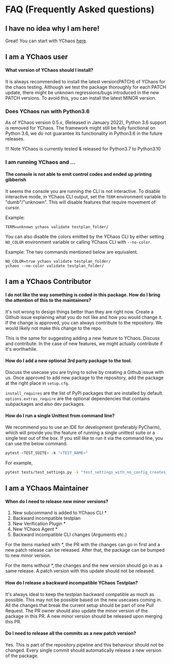# FAQ (Frequently Asked questions)

## I have no idea why I am here!

Great! You can start with YChaos [here](index.md).

## I am a YChaos user

#### What version of YChaos should I install?

It is always recommended to install the latest version(PATCH) of YChaos for
the chaos testing. Although we test the package thoroughly for each PATCH
update, there might be unknown regressions/bugs introduced in the new PATCH versions.
To avoid this, you can install the latest MINOR version. 

### Does YChaos run with Python3.6

As of YChaos version 0.5.x, (Released in January 2022), Python 3.6 support
is removed for YChaos. The framework might still be fully functional on Python 3.6,
we do not guarantee its functionality in Python3.6 in the future releases.

!!! Note
    YChaos is currently tested & released for Python3.7 to Python3.10

### I am running YChaos and ...

#### The console is not able to emit control codes and ended up printing gibberish

It seems the console you are running the CLI is not interactive. To disable interactive mode,
in YChaos CLI output, set the `TERM` environment variable to "dumb"/"unknown". This will
disable features that require movement of cursor.

Example:
```shell
TERM=unknown ychaos validate testplan_folder/
```

You can also disable the colors emitted by the YChaos CLI by either setting `NO_COLOR`
environment variable or calling YChaos CLI with `--no-color`.

Example:
The two commands mentioned below are equivalent.
```shell
NO_COLOR=true ychaos validate testplan_folder/
ychaos --no-color validate testplan_folder/
```


## I am a YChaos Contributor

#### I do not like the way something is coded in this package. How do I bring the attention of this to the maintainers?

It's not wrong to design things better than they are right now. Create a Github issue
explaining what you do not like and how you would change it. If the change
is approved, you can always contribute to the repository. We would likely
not make this change to the repo.

This is the same for suggesting adding a new feature to YChaos. Discuss and contribute.
In the case of new features, we might actually contribute if it's worthwhile.

#### How do I add a new optional 3rd party package to the tool.

Discuss the usecase you are trying to solve by creating a Github issue with us.
Once approved to add new package to the repository, add the package at the right place
in `setup.cfg`.

`install_requires` are the list of PyPi packages that are installed by default.
`options.extras_require` are the optional dependencies that contains subpackages
and also dev packages.

#### How do I run a single Unittest from command line?

We recommend you to use an IDE for development (preferably PyCharm),
which will provide you the feature of running a single unittest suite or a single test
out of the box. If you still like to run it via the command line, you can use the below command.

```bash
pytest <TEST_SUITE> -k "<TEST_NAME>"
```

For example, 

```bash
pytest tests/test_settings.py -k "test_settings_with_no_config_creates_ProdSettings_configuration"
```


## I am a YChaos Maintainer

#### When do I need to release new minor versions?

1. New subcommand is added to YChaos CLI *
2. Backward incompatible testplan
3. New Verification Plugin *
4. New YChaos Agent *
5. Backward incompatible CLI changes (Arguments etc.)

For the items marked with *, the PR with the changes can go in first
and a new patch release can be released. After that, the package can be
bumped to new minor version.

For the items without *, the changes and the new version should go in
as a same release. A patch version with this update should not be released.

#### How do I release a backward incompatible YChaos Testplan?

It's always ideal to keep the testplan backward compatible as much as possible.
This may not be possible based on the new usecases coming in.
All the changes that break the current setup should be part of one Pull
Request. The PR owner should also update the minor version of the package
in this PR. A new minor version should be released upon merging this PR.

#### Do I need to release all the commits as a new patch version?

Yes. This is part of the repository pipeline and this behaviour should not
be changed. Every single commit should automatically release a new version
of the package.
